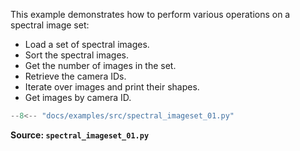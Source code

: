 This example demonstrates how to perform various operations on a spectral image set:

- Load a set of spectral images.
- Sort the spectral images.
- Get the number of images in the set.
- Retrieve the camera IDs.
- Iterate over images and print their shapes.
- Get images by camera ID.

```python
--8<-- "docs/examples/src/spectral_imageset_01.py"
```

**Source: `spectral_imageset_01.py`**
